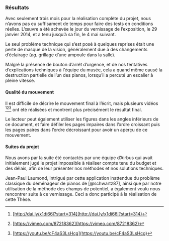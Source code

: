 ### Résultats

Avec seulement trois mois pour la réalisation complète du projet, nous n’avons pas eu suffisament de temps pour faire
des tests en conditions réelles. L’œuvre a été achevée le jour du vernissage de l’exposition, le 29 janvier 2014, et a
tenu jusqu’à sa fin, le 4 mai suivant.

Le seul problème technique qui s’est posé à quelques reprises était une perte de masque de la vision, généralement due
à des changements d’éclairage (*eg.* grillage d’une ampoule dans la salle).

Malgré la présence de bouton d’arrêt d’urgence, et de nos tentatives d’explications techniques à l’équipe du musée,
cela a quand même causé la destruction partielle de l’un des pianos, lorsqu’il a percuté un escalier à pleine vitesse.

#### Qualité du mouvement

Il est difficile de décrire le mouvement final à l’écrit, mais plusieurs vidéos [^4][^5][^6] ont été réalisées et
montrent plus précisément le résultat final.

[^4]: [http://dai.ly/x1di66l?start=314](http://dai.ly/x1di66l?start=314)
[^5]: [https://vimeo.com/87218362](https://vimeo.com/87218362)
[^6]: [https://youtu.be/cF4aS3LsHcg](https://youtu.be/cF4aS3LsHcg)

<!--TODO: figure de time lapse-->
Le lecteur peut également utiliser les figures dans les angles inférieurs de ce document, et faire défiler les pages
impaires dans l’ordre croissant puis les pages paires dans l’ordre décroissant pour avoir un aperçu de ce mouvement.

#### Suites du projet

Nous avons par la suite été contactés par une équipe d’Airbus qui avait initialement jugé le projet impossible à
réaliser compte tenu du budget et des délais, afin de leur présenter nos méthodes et nos solutions techniques.

Jean-Paul Laumond, intrigué par cette application inattendue du problème classique du déménageur de pianos de
[@schwartz87], ainsi que par notre utilisation de la méthode des champs de potentiel, a également voulu nous rencontrer
suite à ce vernissage. Ceci a donc participé à la réalisation de cette Thèse.
